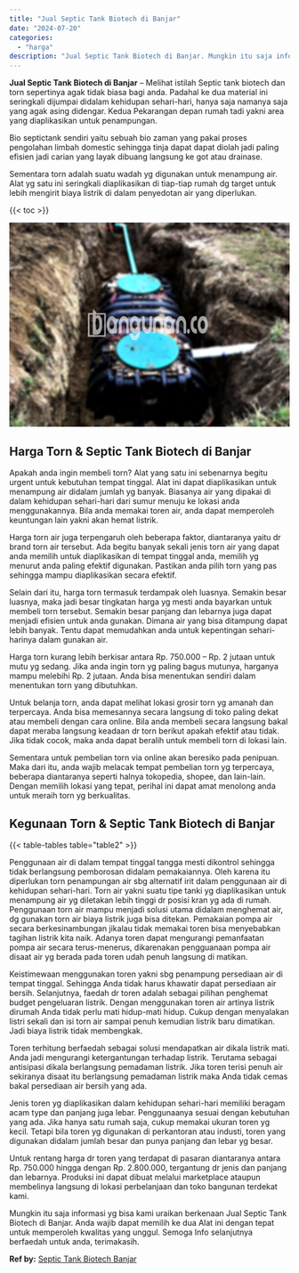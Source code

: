 ```yaml
---
title: "Jual Septic Tank Biotech di Banjar"
date: "2024-07-20"
categories: 
  - "harga"
description: "Jual Septic Tank Biotech di Banjar. Mungkin itu saja informasi yg bisa kami uraikan berkenaan Jual Septic Tank Biotech di Banjar. Anda wajib dapat memilih ke..."
---
```


**Jual Septic Tank Biotech di Banjar** – Melihat istilah Septic tank biotech dan torn sepertinya agak tidak biasa bagi anda. Padahal ke dua material ini seringkali dijumpai didalam kehidupan sehari-hari, hanya saja namanya saja yang agak asing didengar. Kedua Pekarangan depan rumah tadi yakni area yang diaplikasikan untuk penampungan.

Bio septictank sendiri yaitu sebuah bio zaman yang pakai proses pengolahan limbah domestic sehingga tinja dapat dapat diolah jadi paling efisien jadi carian yang layak dibuang langsung ke got atau drainase.

Sementara torn adalah suatu wadah yg digunakan untuk menampung air. Alat yg satu ini seringkali diaplikasikan di tiap-tiap rumah dg target untuk lebih mengirit biaya listrik di dalam penyedotan air yang diperlukan.

{{< toc >}}

![Jual Septic Tank Biotech di Banjar](/images/jual-bio-septictank-49.png)

## Harga Torn & Septic Tank Biotech di Banjar

Apakah anda ingin membeli torn? Alat yang satu ini sebenarnya begitu urgent untuk kebutuhan tempat tinggal. Alat ini dapat diaplikasikan untuk menampung air didalam jumlah yg banyak. Biasanya air yang dipakai di dalam kehidupan sehari-hari dari sumur menuju ke lokasi anda menggunakannya. Bila anda memakai toren air, anda dapat memperoleh keuntungan lain yakni akan hemat listrik.

Harga torn air juga terpengaruh oleh beberapa faktor, diantaranya yaitu dr brand torn air tersebut. Ada begitu banyak sekali jenis torn air yang dapat anda memilih untuk diaplikasikan di tempat tinggal anda, memilih yg menurut anda paling efektif digunakan. Pastikan anda pilih torn yang pas sehingga mampu diaplikasikan secara efektif.

Selain dari itu, harga torn termasuk terdampak oleh luasnya. Semakin besar luasnya, maka jadi besar tingkatan harga yg mesti anda bayarkan untuk membeli torn tersebut. Semakin besar panjang dan lebarnya juga dapat menjadi efisien untuk anda gunakan. Dimana air yang bisa ditampung dapat lebih banyak. Tentu dapat memudahkan anda untuk kepentingan sehari-harinya dalam gunakan air.

Harga torn kurang lebih berkisar antara Rp. 750.000 – Rp. 2 jutaan untuk mutu yg sedang. Jika anda ingin torn yg paling bagus mutunya, harganya mampu melebihi Rp. 2 jutaan. Anda bisa menentukan sendiri dalam menentukan torn yang dibutuhkan.

Untuk belanja torn, anda dapat melihat lokasi grosir torn yg amanah dan terpercaya. Anda bisa memesannya secara langsung di toko paling dekat atau membeli dengan cara online. Bila anda membeli secara langsung bakal dapat meraba langsung keadaan dr torn berikut apakah efektif atau tidak. Jika tidak cocok, maka anda dapat beralih untuk membeli torn di lokasi lain.

Sementara untuk pembelian torn via online akan beresiko pada penipuan. Maka dari itu, anda wajib melacak tempat pembelian torn yg terpercaya, beberapa diantaranya seperti halnya tokopedia, shopee, dan lain-lain. Dengan memilih lokasi yang tepat, perihal ini dapat amat menolong anda untuk meraih torn yg berkualitas.

## Kegunaan Torn & Septic Tank Biotech di Banjar

{{< table-tables table="table2" >}}

Penggunaan air di dalam tempat tinggal tangga mesti dikontrol sehingga tidak berlangsung pemborosan didalam pemakaiannya. Oleh karena itu diperlukan torn penampungan air sbg alternatif irit dalam penggunaan air di kehidupan sehari-hari. Torn air yakni suatu tipe tanki yg diaplikasikan untuk menampung air yg diletakan lebih tinggi dr posisi kran yg ada di rumah. Penggunaan torn air mampu menjadi solusi utama didalam menghemat air, dg gunakan torn air biaya listrik juga bisa ditekan. Pemakaian pompa air secara berkesinambungan jikalau tidak memakai toren bisa menyebabkan tagihan listrik kita naik. Adanya toren dapat mengurangi pemanfaatan pompa air secara terus-menerus, dikarenakan pengguanaan pompa air disaat air yg berada pada toren udah penuh langsung di matikan.

Keistimewaan menggunakan toren yakni sbg penampung persediaan air di tempat tinggal. Sehingga Anda tidak harus khawatir dapat persediaan air bersih. Selanjutnya, faedah dr toren adalah sebagai pilihan penghemat budget pengeluaran listrik. Dengan menggunakan toren air artinya listrik dirumah Anda tidak perlu mati hidup-mati hidup. Cukup dengan menyalakan listri sekali dan isi torn air sampai penuh kemudian listrik baru dimatikan. Jadi biaya listrik tidak membengkak.

Toren terhitung berfaedah sebagai solusi mendapatkan air dikala listrik mati. Anda jadi mengurangi ketergantungan terhadap listrik. Terutama sebagai antisipasi dikala berlangsung pemadaman listrik. Jika toren terisi penuh air sekiranya disaat itu berlangsung pemadaman listrik maka Anda tidak cemas bakal persediaan air bersih yang ada.

Jenis toren yg diaplikasikan dalam kehidupan sehari-hari memiliki beragam acam type dan panjang juga lebar. Penggunaanya sesuai dengan kebutuhan yang ada. Jika hanya satu rumah saja, cukup memakai ukuran toren yg kecil. Tetapi bila toren yg digunakan di perkantoran atau industi, toren yang digunakan didalam jumlah besar dan punya panjang dan lebar yg besar.

Untuk rentang harga dr toren yang terdapat di pasaran diantaranya antara Rp. 750.000 hingga dengan Rp. 2.800.000, tergantung dr jenis dan panjang dan lebarnya. Produksi ini dapat dibuat melalui marketplace ataupun membelinya langsung di lokasi perbelanjaan dan toko bangunan terdekat kami.

Mungkin itu saja informasi yg bisa kami uraikan berkenaan Jual Septic Tank Biotech di Banjar. Anda wajib dapat memilih ke dua Alat ini dengan tepat untuk memperoleh kwalitas yang unggul. Semoga Info selanjutnya berfaedah untuk anda, terimakasih.

**Ref by:** [Septic Tank Biotech Banjar](https://id.wikipedia.org/wiki/Septic)
